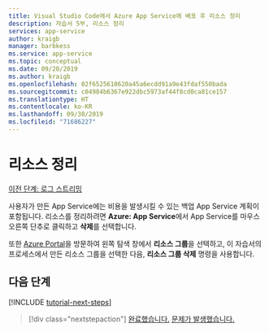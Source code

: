 ```yaml
---
title: Visual Studio Code에서 Azure App Service에 배포 후 리소스 정리
description: 자습서 5부, 리소스 정리
services: app-service
author: kraigb
manager: barbkess
ms.service: app-service
ms.topic: conceptual
ms.date: 09/20/2019
ms.author: kraigb
ms.openlocfilehash: 02f6525610620a45a6ecdd91a9e43fdaf550bada
ms.sourcegitcommit: c04984b6367e922dbc5973af44f8cd0ca81ce157
ms.translationtype: HT
ms.contentlocale: ko-KR
ms.lasthandoff: 09/30/2019
ms.locfileid: "71686227"
---
```

# <a name="clean-up-resources"></a>리소스 정리

[이전 단계: 로그 스트리밍](tutorial-vscode-azure-app-service-node-04.md)

사용자가 만든 App Service에는 비용을 발생시킬 수 있는 백업 App Service 계획이 포함됩니다. 리소스를 정리하려면 **Azure: App Service**에서 App Service를 마우스 오른쪽 단추로 클릭하고 **삭제**를 선택합니다.

또한 [Azure Portal](https://portal.azure.com)을 방문하여 왼쪽 탐색 창에서 **리소스 그룹**을 선택하고, 이 자습서의 프로세스에서 만든 리소스 그룹을 선택한 다음, **리소스 그룹 삭제** 명령을 사용합니다.

## <a name="next-steps"></a>다음 단계

[!INCLUDE [tutorial-next-steps](includes/tutorial-next-steps.md)]

> [!div class="nextstepaction"]
> [완료했습니다.](node-howto-deploy-web-app.md) [문제가 발생했습니다.](https://www.research.net/r/PWZWZ52?tutorial=node-deployment-azureappservice&step=clean-up-resources)
